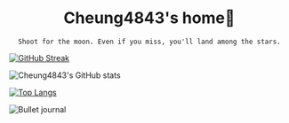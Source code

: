 <div align="center">
<h1 align="center">Cheung4843's home🤔</h1>

```
Shoot for the moon. Even if you miss, you'll land among the stars.
```
</div>

[![GitHub Streak](https://streak-stats.demolab.com?user=Cheung4843&theme=dark&background=3B4252&ring=EBCB8B&currStreakLabel=D08770&fire=BF616A&dates=A3BE8C&sideNums=ECEFF4&border=D8DEE9)](https://git.io/streak-stats)

![Cheung4843's GitHub stats](https://github-readme-stats.vercel.app/api?username=cheung4843\&include_all_commits=true&count_private=true&show=reviews,discussions_started,discussions_answered,prs_merged,prs_merged_percentage&show_icons=true&title_color=ebcb8b&icon_color=a3be8c&text_color=eceff4&bg_color=3b4252&rank_icon=github)

[![Top Langs](https://github-readme-stats.vercel.app/api/top-langs/?username=Cheung4843&layout=pie&title_color=ebcb8b&icon_color=a3be8c&text_color=eceff4&bg_color=3b4252)](https://github.com/Cheung4843/github-readme-stats)

![Bullet journal ](https://user-images.githubusercontent.com/46809977/189489698-03ce3086-0568-4b9d-83db-b0e44a947be5.gif)






